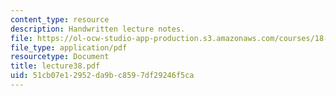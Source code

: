 ```yaml
---
content_type: resource
description: Handwritten lecture notes.
file: https://ol-ocw-studio-app-production.s3.amazonaws.com/courses/18-704-seminar-in-algebra-and-number-theory-rational-points-on-elliptic-curves-fall-2004/51cb07e12952da9bc8597df29246f5ca_lecture38.pdf
file_type: application/pdf
resourcetype: Document
title: lecture38.pdf
uid: 51cb07e1-2952-da9b-c859-7df29246f5ca
---
```

